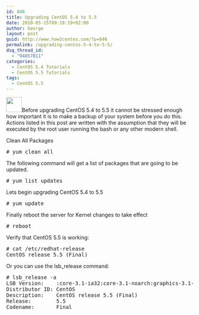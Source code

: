 ```yaml
---
id: 846
title: Upgrading CentOS 5.4 to 5.5
date: 2010-05-15T09:19:19+02:00
author: George
layout: post
guid: http://www.how2centos.com/?p=846
permalink: /upgrading-centos-5-4-to-5-5/
dsq_thread_id:
  - "94857811"
categories:
  - CentOS 5.4 Tutorials
  - CentOS 5.5 Tutorials
tags:
  - CentOS 5.5
---
```

[<img loading="lazy" src="http://www.how2centos.com/wp-content/uploads/2009/05/centos.gif" alt="" title="centos" width="42" height="40" class="alignleft size-full wp-image-225" />](http://www.how2centos.com/wp-content/uploads/2009/05/centos.gif)Before upgrading CentOS 5.4 to 5.5 it cannot be stressed enough how important it is to make a backup of your system before you do this. Actions listed in this post are written with the assumption that they will be executed by the root user running the bash or any other modern shell. 

Clean All Packages

<pre class="toolbar:2 nums:false nums-toggle:false theme:github font:droid-sans-mono whitespace-before:1 whitespace-after:1 lang:default decode:true"># yum clean all</pre>

The following command will get a list of packages that are going to be updated.

<pre class="toolbar:2 nums:false nums-toggle:false theme:github font:droid-sans-mono whitespace-before:1 whitespace-after:1 lang:default decode:true"># yum list updates</pre>

Lets begin upgrading CentOS 5.4 to 5.5

<pre class="toolbar:2 nums:false nums-toggle:false theme:github font:droid-sans-mono whitespace-before:1 whitespace-after:1 lang:default decode:true"># yum update</pre>

Finally reboot the server for Kernel changes to take effect

<pre class="toolbar:2 nums:false nums-toggle:false theme:github font:droid-sans-mono whitespace-before:1 whitespace-after:1 lang:default decode:true"># reboot</pre>

Verify that CentOS 5.5 is working:

<pre class="toolbar:2 nums:false nums-toggle:false theme:github font:droid-sans-mono whitespace-before:1 whitespace-after:1 lang:default decode:true"># cat /etc/redhat-release
CentOS release 5.5 (Final)
</pre>

Or you can use the lsb_release command:

<pre class="toolbar:2 nums:false nums-toggle:false theme:github font:droid-sans-mono whitespace-before:1 whitespace-after:1 lang:default decode:true"># lsb_release -a
LSB Version:    :core-3.1-ia32:core-3.1-noarch:graphics-3.1-ia32:graphics-3.1-noarch
Distributor ID: CentOS
Description:    CentOS release 5.5 (Final)
Release:        5.5
Codename:       Final
</pre>